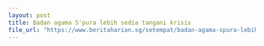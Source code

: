 ```yaml
---
layout: post
title: Badan agama S'pura lebih sedia tangani krisis
file_url: "https://www.beritaharian.sg/setempat/badan-agama-spura-lebih-sedia-tangani-krisis"
---
```

